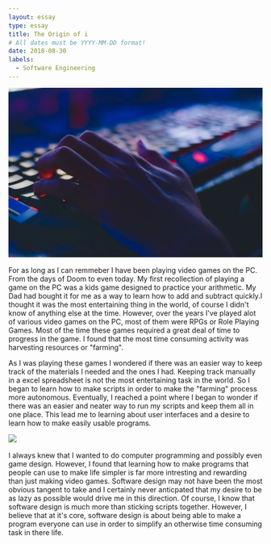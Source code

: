```yaml
---
layout: essay
type: essay
title: The Origin of i
# All dates must be YYYY-MM-DD format!
date: 2018-08-30
labels:
  - Software Engineering
---
```


<img class="ui tiny left circular floated image" src="https://github.com/nicolas-lum/nicolas-lum.github.io/blob/master/images/typing.jpeg?raw=true">

For as long as I can remmeber I have been playing video games on the PC. From the days of Doom to even today. My first recollection of playing a game on the PC was a kids game designed to practice your arithmetic. My Dad had bought it for me as a way to learn how to add and subtract quickly.I thought it was the most entertaining thing in the world, of course I didn't know of anything else at the time. However, over the years I've played alot of various video games on the PC, most of them were RPGs or Role Playing Games. Most of the time these games required a great deal of time to progress in the game. I found that the most time consuming activity was harvesting resources or "farming". 

As I was playing these games I wondered if there was an easier way to keep track of the materials I needed and the ones I had. Keeping track manually in a excel spreadsheet is not the most entertaining task in the world. So I began to learn how to make scripts in order to make the "farming" process more autonomous. Eventually, I reached a point where I began to wonder if there was an easier and neater way to run my scripts and keep them all in one place. This lead me to learning about user interfaces and a desire to learn how to make easily usable programs.

<img class="ui tiny left circular floated image" src="../images/design.jpeg">

I always knew that I wanted to do computer programming and possibly even game design. However, I found that learning how to make programs that people can use to make life simpler is far more intresting and rewarding than just making video games. Software design may not have been the most obvious tangent to take and I certainly never anticpated that my desire to be as lazy as possible would drive me in this direction. Of course, I know that software design is much more than sticking scripts together. However, I believe that at it's core, software design is about being able to make a program everyone can use in order to simplify an otherwise time consuming task in there life.

